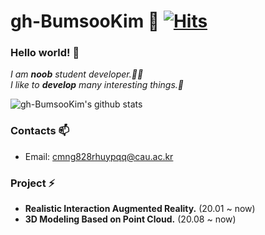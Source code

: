 # gh-BumsooKim 🌱 [![Hits](https://hits.seeyoufarm.com/api/count/incr/badge.svg?url=https%3A%2F%2Fgithub.com%2Fgh-BumsooKim&count_bg=%2379C83D&title_bg=%23555555&icon=&icon_color=%23E7E7E7&title=hits&edge_flat=false)](https://hits.seeyoufarm.com)

### Hello world! 👋

<p>
  <em>
    I am <b>noob</b> student developer.👨‍💻 <br>
    I like to <b>develop</b> many interesting things.🎁
  </em>
<p>

![gh-BumsooKim's github stats](https://github-readme-stats.vercel.app/api?username=gh-BumsooKim&theme=buefy&show_icons=true)

### Contacts 📫
* Email: cmng828rhuypqq@cau.ac.kr

### Project ⚡
* <b>Realistic Interaction Augmented Reality.</b> (20.01 ~ now)
* <b>3D Modeling Based on Point Cloud.</b> (20.08 ~ now)


<!--
**gh-BumsooKim/gh-BumsooKim** is a ✨ _special_ ✨ repository because its `README.md` (this file) appears on your GitHub profile.

Here are some ideas to get you started:

- 🔭 I’m currently working on ...
- 🌱 I’m currently learning ...
- 👯 I’m looking to collaborate on ...
- 🤔 I’m looking for help with ...
- 💬 Ask me about ...
- 📫 How to reach me: ...
- 😄 Pronouns: ...
- ⚡ Fun fact: ...
-->
